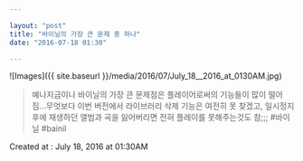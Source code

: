 ```yaml
---

layout: "post"  
title: "바이닐의 가장 큰 문제 중 하나"  
date: "2016-07-18 01:30"

---
```


![Images]({{ site.baseurl }}/media/2016/07/July_18__2016_at_0130AM.jpg)

> 예나지금이나 바이닐의 가장 큰 문제점은 플레이어로써의 기능들이 많이 떨어짐...무엇보다 이번 버전에서 라이브러리 삭제 기능은 여전히 못 찾겠고, 일시정지 후에 재생하던 앨범과 곡을 잃어버리면 전혀 플레이를 못해주는것도 참;;; #바이닐 #bainil

Created at : July 18, 2016 at 01:30AM
